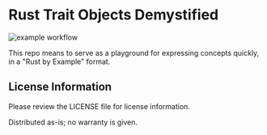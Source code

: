 # Rust Trait Objects Demystified

![example workflow](https://github.com/bsodmike/rust-demystified/docs/actions/workflows/main.yml/badge.svg)

This repo means to serve as a playground for expressing concepts quickly, in a "Rust by Example" format.


## License Information

Please review the LICENSE file for license information.

Distributed as-is; no warranty is given.